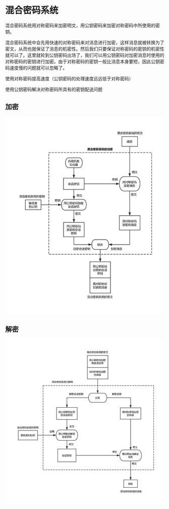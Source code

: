 # 混合密码系统
混合密码系统用对称密码来加密明文，用公钥密码来加密对称密码中所使用的密钥。

混合密码系统中会先用快速的对称密码来对消息进行加密，这样消息就被转换为了密文，从而也就保证了消息的机密性。然后我们只要保证对称密码的密钥的机密性就可以了。这里就轮到公钥密码出场了，我们可以用公钥密码对加密消息时使用的对称密码的密钥进行加密。由于对称密码的密钥一般比消息本身要短，因此公钥密码速度慢的问题就可以忽略了。

使用对称密码提高速度（公钥密码的处理速度远远低于对称密码）

使用公钥密码解决对称密码所具有的密钥配送问题

## 加密
![加密](picture/加密.jpg)
## 解密
![解密](picture/解密.jpg)
